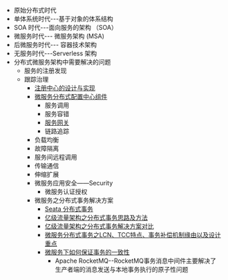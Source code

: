 * 原始分布式时代
* 单体系统时代---基于对象的体系结构
* SOA 时代---面向服务的架构 （SOA）
* 微服务时代--- 微服务架构 (MSA)
* 后微服务时代--- 容器技术架构
* 无服务时代---Serverless 架构
* 分布式微服务架构中需要解决的问题 
  * 服务的注册发现
  * 跟踪治理
    * [注册中心的设计与实现](https://github.com/aCoder2013/blog/issues/32) 
    * [微服务分布式配置中心组件](https://github.com/stevenli91748/MicroService/blob/master/%E5%BE%AE%E6%9C%8D%E5%8A%A1%E5%88%86%E5%B8%83%E5%BC%8F%E9%85%8D%E7%BD%AE%E4%B8%AD%E5%BF%83%E7%BB%84%E4%BB%B6/README.md) 
      * 服务调用
      * 服务容错 
      * [服务网关](https://github.com/stevenli91748/MicroService/tree/master/%E5%BE%AE%E6%9C%8D%E5%8A%A1%E7%BD%91%E5%85%B3)
      * 链路追踪
    * 负载均衡
    * 故障隔离
    * 服务间远程调用
    * 传输通信
    * 伸缩扩展
    * 微服务应用安全——Security
      * 微服务认证授权 
    * 微服务之分布式事务解决方案
      * [Seata 分布式事务](https://github.com/stevenli91748/JAVA-Architecture/blob/master/JAVA%20Framework/Spring%20Cloud/Spring%20Cloud%20Alibaba%E5%A5%97%E4%BB%B6/Seata.md)
      * [亿级流量架构之分布式事务思路及方法](https://www.cnblogs.com/Courage129/p/14433462.html)
      * [亿级流量架构之分布式事务解决方案对比](https://www.cnblogs.com/Courage129/p/14443653.html) 
      * [微服务分布式事务之LCN、TCC特点、事务补偿机制缘由以及设计重点](https://www.cnblogs.com/Courage129/p/14528981.html)
      * [微服务下如何保证事务的一致性](https://weread.qq.com/web/reader/d9e327a07188b377d9eb7dake3632bd0222e369853df322)
        * Apache RocketMQ--RocketMQ事务消息中间件主要解决了生产者端的消息发送与本地事务执行的原子性问题


